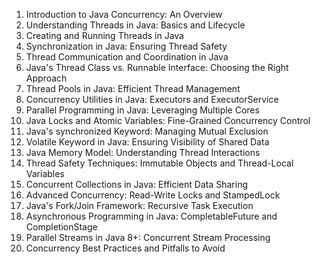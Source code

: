 1. Introduction to Java Concurrency: An Overview 
2. Understanding Threads in Java: Basics and Lifecycle 
3. Creating and Running Threads in Java 
4. Synchronization in Java: Ensuring Thread Safety
5. Thread Communication and Coordination in Java
6. Java's Thread Class vs. Runnable Interface: Choosing the Right Approach
7. Thread Pools in Java: Efficient Thread Management
8. Concurrency Utilities in Java: Executors and ExecutorService
9. Parallel Programming in Java: Leveraging Multiple Cores
10. Java Locks and Atomic Variables: Fine-Grained Concurrency Control
11. Java's synchronized Keyword: Managing Mutual Exclusion
12. Volatile Keyword in Java: Ensuring Visibility of Shared Data
13. Java Memory Model: Understanding Thread Interactions
14. Thread Safety Techniques: Immutable Objects and Thread-Local Variables
15. Concurrent Collections in Java: Efficient Data Sharing
16. Advanced Concurrency: Read-Write Locks and StampedLock
17. Java's Fork/Join Framework: Recursive Task Execution
18. Asynchronous Programming in Java: CompletableFuture and CompletionStage
19. Parallel Streams in Java 8+: Concurrent Stream Processing
20. Concurrency Best Practices and Pitfalls to Avoid






